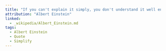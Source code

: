 ```yaml
---
title: "If you can't explain it simply, you don't understand it well enough."
attribution: "Albert Einstein"
linked:
  - _wikipedia/Albert_Einstein.md
tags:
  - Albert Einstein
  - Quote
  - Simplify
---
```

